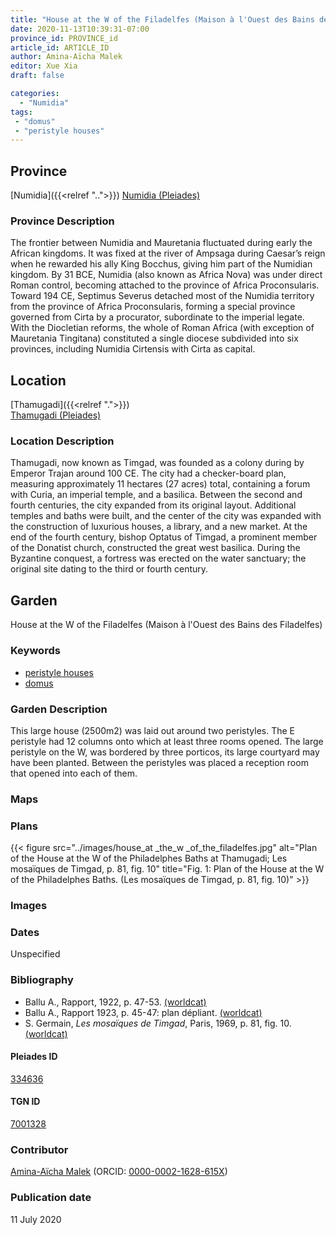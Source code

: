```yaml
---
title: "House at the W of the Filadelfes (Maison à l'Ouest des Bains des Filadelfes)"
date: 2020-11-13T10:39:31-07:00
province_id: PROVINCE_id
article_id: ARTICLE_ID
author: Amina-Aïcha Malek
editor: Xue Xia
draft: false

categories:
  - "Numidia"
tags:
 - "domus"
 - "peristyle houses"
---
```


## Province
[Numidia]({{<relref "..">}})
[Numidia (Pleiades)](https://pleiades.stoa.org/places/981539)

### Province Description

The frontier between Numidia and Mauretania fluctuated during early the African kingdoms. It was fixed at the river of Ampsaga during Caesar’s reign when he rewarded his ally King Bocchus, giving him part of the Numidian kingdom. By 31 BCE, Numidia (also known as Africa Nova) was under direct Roman control, becoming attached to the province of Africa Proconsularis. Toward 194 CE, Septimus Severus detached most of the Numidia territory from the province of Africa Proconsularis, forming a special province governed from Cirta by a procurator, subordinate to the imperial legate. With the Diocletian reforms, the whole of Roman Africa (with exception of Mauretania Tingitana) constituted a single diocese subdivided into six provinces, including Numidia Cirtensis with Cirta as capital.

## Location

[Thamugadi]({{<relref ".">}}) \
[Thamugadi (Pleiades)](https://pleiades.stoa.org/places/334636)

### Location Description

Thamugadi, now known as Timgad, was founded as a colony during by Emperor Trajan around 100 CE. The city had a checker-board plan, measuring approximately 11 hectares (27 acres) total, containing a forum with Curia, an imperial temple, and a basilica. Between the second and fourth centuries, the city expanded from its original layout. Additional temples and baths were built, and the center of the city was expanded with the construction of luxurious houses, a library, and a new market. At the end of the fourth century, bishop Optatus of Timgad, a prominent member of the Donatist church, constructed the great west basilica. During the Byzantine conquest, a fortress was erected on the water sanctuary; the original site dating to the third or fourth century.


<!-- LEAVE THIS BLANK FOR NOW -->

<!--## Sublocation-->

<!--
[AREA WITHIN LOCATION, LIKE “PALATINE HILL”](GEOREFERENCE LINK)
A sublocation is any area larger than an individual garden, but located within a location. I would always try to include a link to a controlled vocabulary here if possible. This ID may well be different from the Garden ID, e.g., Pompeii versus a Garden in one of the houses which has its own Pleiades ID.
-->

<!--### Sublocation Description-->

<!-- DESCRIPTION -->

## Garden
House at the W of the Filadelfes (Maison à l'Ouest des Bains des Filadelfes)

### Keywords
- [peristyle houses](http://vocab.getty.edu/page/aat/300005452)
- [domus](http://vocab.getty.edu/page/aat/300005506)


### Garden Description
 This large house (2500m2) was laid out around two peristyles. The E peristyle had 12 columns onto which at least three rooms opened. The large peristyle on the W, was bordered by three porticos, its large courtyard may have been planted. Between the peristyles was placed a reception room that opened into each of them.

### Maps

<!--
{{< figure src="IMG_URL" alt="ALT_TEXT" title="CAPTION" >}}
-->

### Plans
{{< figure src="../images/house_at _the_w _of_the_filadelfes.jpg" alt="Plan of the House at the W of the Philadelphes Baths at Thamugadi; Les mosaïques de Timgad, p. 81, fig. 10" title="Fig. 1: Plan of the House at the W of the Philadelphes Baths. (Les mosaïques de Timgad, p. 81, fig. 10)" >}}
<!--
{{< figure src="IMG_URL" alt="ALT_TEXT" title="CAPTION" >}}
-->

### Images

<!--
{{< figure src="IMG_URL" alt="ALT_TEXT" title="CAPTION" >}}
-->

### Dates
Unspecified

### Bibliography
* Ballu A., Rapport, 1922, p. 47-53. [(worldcat)](http://www.worldcat.org/oclc/557425503)
* Ballu A., Rapport 1923, p. 45-47: plan dépliant. [(worldcat)](http://www.worldcat.org/oclc/494571409)
* S. Germain, *Les mosaïques de Timgad*, Paris, 1969, p. 81, fig. 10. [(worldcat)](http://www.worldcat.org/oclc/643640586)


<!--#### Periodo ID-->

<!-- [PERIODO_ID](https://pleiades.stoa.org/places/PLEIADES_ID) -->

#### Pleiades ID

[334636](https://pleiades.stoa.org/places/334636)

#### TGN ID
[7001328](http://vocab.getty.edu/page/tgn/7001328)

### Contributor
[Amina-Aïcha Malek](link) (ORCID: [0000-0002-1628-615X](https://orcid.org/0000-0002-1628-615X))

### Publication date
11 July 2020

<!--### Related articles-->

<!-- Links to other related articles. Leave blank for now -->